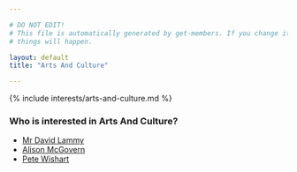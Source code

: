 ```yaml
---

# DO NOT EDIT!
# This file is automatically generated by get-members. If you change it, bad
# things will happen.

layout: default
title: "Arts And Culture"

---
```


{% include interests/arts-and-culture.md %}

### Who is interested in Arts And Culture?


* [Mr David Lammy](/members/mr-david-lammy.html)
* [Alison McGovern](/members/alison-mcgovern.html)
* [Pete Wishart](/members/pete-wishart.html)
